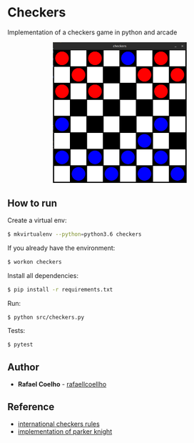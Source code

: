 # Checkers

Implementation of a checkers game in python and arcade

<p align="center">
	<a href="">
		<img alt="Game" src="demo.png" width="300px">
	</a>
</p>

## How to run

Create a virtual env:

```bash
$ mkvirtualenv --python=python3.6 checkers
```

If you already have the environment:

```bash
$ workon checkers
```

Install all dependencies: 

```bash
$ pip install -r requirements.txt
```

Run:

```bash
$ python src/checkers.py
```

Tests:
```bash
$ pytest
```

## Author

* **Rafael Coelho** - [rafaellcoellho](https://github.com/rafaellcoellho)

## Reference 

+ [international checkers rules](https://en.wikipedia.org/wiki/International_draughts)
+ [implementation of parker knight](https://www.youtube.com/watch?v=PWl2LBISMug)
